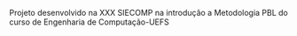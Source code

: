 Projeto desenvolvido na XXX SIECOMP na introduçâo a Metodologia PBL do curso de Engenharia de Computação-UEFS
